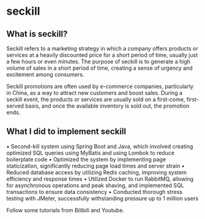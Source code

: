 # seckill

## What is seckill?

Seckill refers to a marketing strategy in which a company offers products or services at a heavily discounted price for a short period of time, usually just a few hours or even minutes. The purpose of seckill is to generate a high volume of sales in a short period of time, creating a sense of urgency and excitement among consumers.

Seckill promotions are often used by e-commerce companies, particularly in China, as a way to attract new customers and boost sales. During a seckill event, the products or services are usually sold on a first-come, first-served basis, and once the available inventory is sold out, the promotion ends.

## What I did to implement seckill

• Second-kill system using Spring Boot and Java, which involved creating optimized SQL queries using MyBatis and using Lombok to reduce boilerplate code
• Optimized the system by implementing page staticization, significantly reducing page load times and server strain
• Reduced database access by utilizing Redis caching, improving system efficiency and response times
• Utilized Docker to run RabbitMQ, allowing for asynchronous operations and peak shaving, and implemented SQL transactions to ensure data consistency
• Conducted thorough stress testing with JMeter, successfully withstanding pressure up to 1 million users


Follow some tutorials from Bilibili and Youtube.

